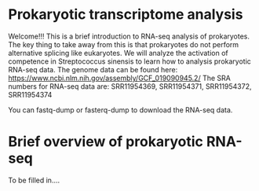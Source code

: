 # Prokaryotic transcriptome analysis
Welcome!!! This is a brief introduction to RNA-seq analysis of prokaryotes. The key thing to take away from this is that prokaryotes do not perform alternative splicing like eukaryotes. We will analyze the activation of competence in Streptococcus sinensis to learn how to analysis prokaryotic RNA-seq data. 
The genome data can be found here: https://www.ncbi.nlm.nih.gov/assembly/GCF_019090945.2/
The SRA numbers for RNA-seq data are: SRR11954369, SRR11954371, SRR11954372, SRR11954374

You can fastq-dump or fasterq-dump to download the RNA-seq data.

# Brief overview of prokaryotic RNA-seq
To be filled in....
